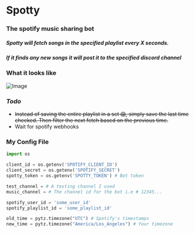 # Spotty
### The spotify music sharing bot

##### Spotty will fetch songs in the specified playlist every X seconds.
##### If it finds any new songs it will post it to the specified discord channel

### What it looks like
![Image](https://i.imgur.com/JQADBCK.png)

### *Todo*
- ~~Instead of saving the entire playlist in a set :scream:, simply save the last time checked. Then filter the next fetch based on the previous time.~~
- Wait for spotify webhooks

### My Config File
```python
import os

client_id = os.getenv('SPOTIFY_CLIENT_ID')
client_secret = os.getenv('SPOTIFY_SECRET')
spotty_token = os.getenv('SPOTTY_TOKEN') # Bot token

test_channel = # A testing channel I used
music_channel = # The channel id for the bot i.e # 12345...

spotify_user_id = 'some_user_id'
spotify_playlist_id = 'some_playlist_id'

old_time = pytz.timezone("UTC") # Spotify's timestamps
new_time = pytz.timezone("America/Los_Angeles") # Your timezone

```
